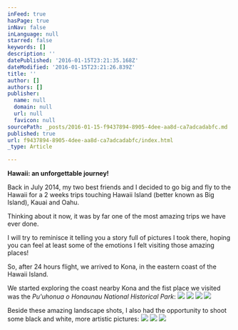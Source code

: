 ```yaml
---
inFeed: true
hasPage: true
inNav: false
inLanguage: null
starred: false
keywords: []
description: ''
datePublished: '2016-01-15T23:21:35.168Z'
dateModified: '2016-01-15T23:21:26.839Z'
title: ''
author: []
authors: []
publisher:
  name: null
  domain: null
  url: null
  favicon: null
sourcePath: _posts/2016-01-15-f9437894-8905-4dee-aa8d-ca7adcadabfc.md
published: true
url: f9437894-8905-4dee-aa8d-ca7adcadabfc/index.html
_type: Article

---
```

**Hawaii: an unforgettable journey!**

Back in July 2014, my two best friends and I decided to go big and fly to the Hawaii for a 2 weeks trips touching Hawaii Island (better known as Big Island), Kauai and Oahu.

Thinking about it now, it was by far one of the most amazing trips we have ever done.

I will try to reminisce it telling you a story full of pictures I took there, hoping you can feel at least some of the emotions I felt visiting those amazing places!

So, after 24 hours flight, we arrived to Kona, in the eastern coast of the Hawaii Island.

We started exploring the coast nearby Kona and the fist place we visited was the _Pu'uhonua o Honaunau National Historical Park_:
![](https://the-grid-user-content.s3-us-west-2.amazonaws.com/70c0643e-39d7-4c67-9521-43f438861921.jpg)
![](https://the-grid-user-content.s3-us-west-2.amazonaws.com/be05a2d3-5dbc-48f9-abf9-4f67503479c4.jpg)
![](https://the-grid-user-content.s3-us-west-2.amazonaws.com/283338bf-e4ce-4fc5-a067-8a40a514a5a9.jpg)
![](https://the-grid-user-content.s3-us-west-2.amazonaws.com/508e19b4-b4dd-4bab-9a4e-9c0e955ad151.jpg)

Beside these amazing landscape shots, I also had the opportunity to shoot some black and white, more artistic pictures:
![](https://the-grid-user-content.s3-us-west-2.amazonaws.com/043b5848-3578-46dd-a0d6-569dc82d59a1.jpg)
![](https://the-grid-user-content.s3-us-west-2.amazonaws.com/2c0a1ded-e505-40ed-802d-e3cd89161314.jpg)
![](https://the-grid-user-content.s3-us-west-2.amazonaws.com/a3c59633-6a66-4ca1-af28-9409fb27be4a.jpg)